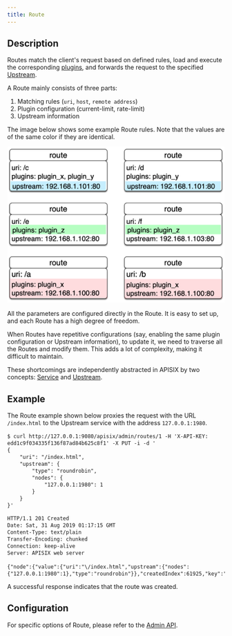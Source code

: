 ```yaml
---
title: Route
---
```


<!--
#
# Licensed to the Apache Software Foundation (ASF) under one or more
# contributor license agreements.  See the NOTICE file distributed with
# this work for additional information regarding copyright ownership.
# The ASF licenses this file to You under the Apache License, Version 2.0
# (the "License"); you may not use this file except in compliance with
# the License.  You may obtain a copy of the License at
#
#     http://www.apache.org/licenses/LICENSE-2.0
#
# Unless required by applicable law or agreed to in writing, software
# distributed under the License is distributed on an "AS IS" BASIS,
# WITHOUT WARRANTIES OR CONDITIONS OF ANY KIND, either express or implied.
# See the License for the specific language governing permissions and
# limitations under the License.
#
-->

## Description

Routes match the client's request based on defined rules, load and execute the corresponding [plugins](./plugin.md), and forwards the request to the specified [Upstream](./upstream.md).

A Route mainly consists of three parts:

1. Matching rules (`uri`, `host`, `remote address`)
2. Plugin configuration (current-limit, rate-limit)
3. Upstream information

The image below shows some example Route rules. Note that the values are of the same color if they are identical.

![routes-example](../../../assets/images/routes-example.png)

All the parameters are configured directly in the Route. It is easy to set up, and each Route has a high degree of freedom.

When Routes have repetitive configurations (say, enabling the same plugin configuration or Upstream information), to update it, we need to traverse all the Routes and modify them. This adds a lot of complexity, making it difficult to maintain.

These shortcomings are independently abstracted in APISIX by two concepts: [Service](service.md) and [Upstream](upstream.md).

## Example

The Route example shown below proxies the request with the URL `/index.html` to the Upstream service with the address `127.0.0.1:1980`.

```shell
$ curl http://127.0.0.1:9080/apisix/admin/routes/1 -H 'X-API-KEY: edd1c9f034335f136f87ad84b625c8f1' -X PUT -i -d '
{
    "uri": "/index.html",
    "upstream": {
        "type": "roundrobin",
        "nodes": {
            "127.0.0.1:1980": 1
        }
    }
}'
```

```shell
HTTP/1.1 201 Created
Date: Sat, 31 Aug 2019 01:17:15 GMT
Content-Type: text/plain
Transfer-Encoding: chunked
Connection: keep-alive
Server: APISIX web server

{"node":{"value":{"uri":"\/index.html","upstream":{"nodes":{"127.0.0.1:1980":1},"type":"roundrobin"}},"createdIndex":61925,"key":"\/apisix\/routes\/1","modifiedIndex":61925}}
```

A successful response indicates that the route was created.

## Configuration

For specific options of Route, please refer to the [Admin API](../admin-api.md#route).
